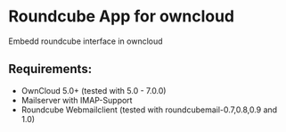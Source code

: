 Roundcube App for owncloud
========

Embedd roundcube interface in owncloud

## Requirements:
* OwnCloud 5.0+  (tested with 5.0 - 7.0.0)
* Mailserver with IMAP-Support
* Roundcube Webmailclient (tested with roundcubemail-0.7,0.8,0.9 and 1.0)
